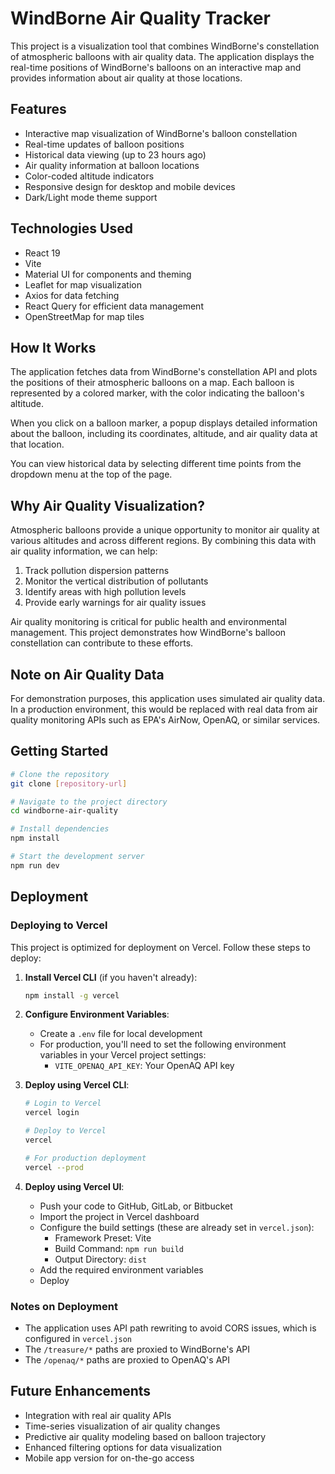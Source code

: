# WindBorne Air Quality Tracker

This project is a visualization tool that combines WindBorne's constellation of atmospheric balloons with air quality data. The application displays the real-time positions of WindBorne's balloons on an interactive map and provides information about air quality at those locations.

## Features

- Interactive map visualization of WindBorne's balloon constellation
- Real-time updates of balloon positions
- Historical data viewing (up to 23 hours ago)
- Air quality information at balloon locations
- Color-coded altitude indicators
- Responsive design for desktop and mobile devices
- Dark/Light mode theme support

## Technologies Used

- React 19
- Vite
- Material UI for components and theming
- Leaflet for map visualization
- Axios for data fetching
- React Query for efficient data management
- OpenStreetMap for map tiles

## How It Works

The application fetches data from WindBorne's constellation API and plots the positions of their atmospheric balloons on a map. Each balloon is represented by a colored marker, with the color indicating the balloon's altitude.

When you click on a balloon marker, a popup displays detailed information about the balloon, including its coordinates, altitude, and air quality data at that location.

You can view historical data by selecting different time points from the dropdown menu at the top of the page.

## Why Air Quality Visualization?

Atmospheric balloons provide a unique opportunity to monitor air quality at various altitudes and across different regions. By combining this data with air quality information, we can help:

1. Track pollution dispersion patterns
2. Monitor the vertical distribution of pollutants
3. Identify areas with high pollution levels
4. Provide early warnings for air quality issues

Air quality monitoring is critical for public health and environmental management. This project demonstrates how WindBorne's balloon constellation can contribute to these efforts.

## Note on Air Quality Data

For demonstration purposes, this application uses simulated air quality data. In a production environment, this would be replaced with real data from air quality monitoring APIs such as EPA's AirNow, OpenAQ, or similar services.

## Getting Started

```bash
# Clone the repository
git clone [repository-url]

# Navigate to the project directory
cd windborne-air-quality

# Install dependencies
npm install

# Start the development server
npm run dev
```

## Deployment

### Deploying to Vercel

This project is optimized for deployment on Vercel. Follow these steps to deploy:

1. **Install Vercel CLI** (if you haven't already):
   ```bash
   npm install -g vercel
   ```

2. **Configure Environment Variables**:
   - Create a `.env` file for local development
   - For production, you'll need to set the following environment variables in your Vercel project settings:
     - `VITE_OPENAQ_API_KEY`: Your OpenAQ API key

3. **Deploy using Vercel CLI**:
   ```bash
   # Login to Vercel
   vercel login
   
   # Deploy to Vercel
   vercel
   
   # For production deployment
   vercel --prod
   ```

4. **Deploy using Vercel UI**:
   - Push your code to GitHub, GitLab, or Bitbucket
   - Import the project in Vercel dashboard
   - Configure the build settings (these are already set in `vercel.json`):
     - Framework Preset: Vite
     - Build Command: `npm run build`
     - Output Directory: `dist`
   - Add the required environment variables
   - Deploy

### Notes on Deployment

- The application uses API path rewriting to avoid CORS issues, which is configured in `vercel.json`
- The `/treasure/*` paths are proxied to WindBorne's API
- The `/openaq/*` paths are proxied to OpenAQ's API

## Future Enhancements

- Integration with real air quality APIs
- Time-series visualization of air quality changes
- Predictive air quality modeling based on balloon trajectory
- Enhanced filtering options for data visualization
- Mobile app version for on-the-go access

